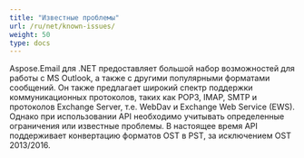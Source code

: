 ```yaml
---
title: "Известные проблемы"
url: /ru/net/known-issues/
weight: 50
type: docs
---
```



Aspose.Email для .NET предоставляет большой набор возможностей для работы с MS Outlook, а также с другими популярными форматами сообщений. Он также предлагает широкий спектр поддержки коммуникационных протоколов, таких как POP3, IMAP, SMTP и протоколов Exchange Server, т.е. WebDav и Exchange Web Service (EWS). Однако при использовании API необходимо учитывать определенные ограничения или известные проблемы. В настоящее время API поддерживает конвертацию форматов OST в PST, за исключением OST 2013/2016.